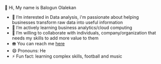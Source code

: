   👋 Hi, My name is Balogun Olalekan
- 🔭 I’m interested in Data analysis, i'm passionate about helping businesses transform raw data into useful information
- 🌱 I’m actively learning business analytics/cloud computing
- 👯 I’m willing to collaborate with individuals, company/organization that needs my skills to add more value to them
- ☎️ You can reach me [here](https://www.linkedin.com/balogunolazeez)
- 😄 Pronouns: He
- ⚡ Fun fact: learning complex skills, football and music
  
<!--
**balogunolalekan92/balogunolalekan92** is a ✨ _special_ ✨ repository because its `README.md` (this file) appears on your GitHub profile.

Here are some ideas to get you started:

-->
